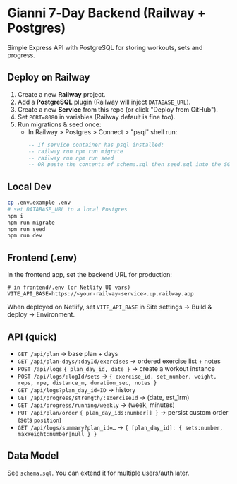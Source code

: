 # Gianni 7‑Day Backend (Railway + Postgres)

Simple Express API with PostgreSQL for storing workouts, sets and progress.

## Deploy on Railway
1. Create a new **Railway** project.
2. Add a **PostgreSQL** plugin (Railway will inject `DATABASE_URL`).
3. Create a new **Service** from this repo (or click "Deploy from GitHub").
4. Set `PORT=8080` in variables (Railway default is fine too).
5. Run migrations & seed once:
   - In Railway > Postgres > Connect > "psql" shell run:
     ```sql
     -- If service container has psql installed:
     -- railway run npm run migrate
     -- railway run npm run seed
     -- OR paste the contents of schema.sql then seed.sql into the SQL console.
     ```

## Local Dev
```bash
cp .env.example .env
# set DATABASE_URL to a local Postgres
npm i
npm run migrate
npm run seed
npm run dev
```

## Frontend (.env)
In the frontend app, set the backend URL for production:

```
# in frontend/.env (or Netlify UI vars)
VITE_API_BASE=https://<your-railway-service>.up.railway.app
```

When deployed on Netlify, set `VITE_API_BASE` in Site settings → Build & deploy → Environment.

## API (quick)
- `GET /api/plan` -> base plan + days
- `GET /api/plan-days/:dayId/exercises` -> ordered exercise list + notes
- `POST /api/logs` `{ plan_day_id, date }` -> create a workout instance
- `POST /api/logs/:logId/sets` -> `{ exercise_id, set_number, weight, reps, rpe, distance_m, duration_sec, notes }`
- `GET /api/logs?plan_day_id=ID` -> history
- `GET /api/progress/strength/:exerciseId` -> (date, est_1rm)
- `GET /api/progress/running/weekly` -> (week, minutes)
 - `PUT /api/plan/order` `{ plan_day_ids:number[] }` -> persist custom order (sets `position`)
 - `GET /api/logs/summary?plan_id=…` -> `{ [plan_day_id]: { sets:number, maxWeight:number|null } }`

## Data Model
See `schema.sql`. You can extend it for multiple users/auth later.
